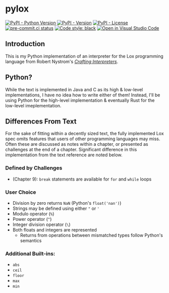 # pylox
[![PyPI - Python Version](https://img.shields.io/pypi/pyversions/sco1-pylox)](https://pypi.org/project/sco1-pylox/)
[![PyPI - Version](https://img.shields.io/pypi/v/sco1-pylox)](https://pypi.org/project/sco1-pylox/)
[![PyPI - License](https://img.shields.io/pypi/l/sco1-pylox?color=magenta)](https://github.com/sco1/sco1-pylox/blob/main/LICENSE)
[![pre-commit.ci status](https://results.pre-commit.ci/badge/github/sco1/pylox/main.svg)](https://results.pre-commit.ci/latest/github/sco1/pylox/main)
[![Code style: black](https://img.shields.io/badge/code%20style-black-black)](https://github.com/psf/black)
[![Open in Visual Studio Code](https://open.vscode.dev/badges/open-in-vscode.svg)](https://open.vscode.dev/sco1/pylox)

## Introduction
This is my Python implementation of an interpreter for the Lox programming language from Robert Nystrom's *[Crafting Interpreters](https://craftinginterpreters.com/)*.

## Python?
While the text is implemented in Java and C as its high & low-level implementations, I have no idea how to write either of them! Instead, I'll be using Python for the high-level implementation & eventually Rust for the low-level imeplementation.

## Differences From Text
For the sake of fitting within a decently sized text, the fully implemented Lox spec omits features that users of other programming languages may miss. Often these are discussed as notes within a chapter, or presented as challenges at the end of a chapter. Significant difference in this implementation from the text reference are noted below.
### Defined by Challenges
  * (Chapter 9): `break` statements are available for `for` and `while` loops
### User Choice
  * Division by zero returns `NaN` (Python's `float('nan')`)
  * Strings may be defined using either `"` or `'`
  * Modulo operator (`%`)
  * Power operator (`^`)
  * Integer division operator (`\`)
  * Both floats and integers are represented
    * Returns from operations between mismatched types follow Python's semantics

### Additional Built-ins:
  * `abs`
  * `ceil`
  * `floor`
  * `max`
  * `min`
